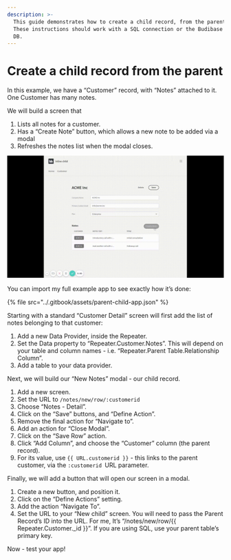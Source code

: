```yaml
---
description: >-
  This guide demonstrates how to create a child record, from the parent record.
  These instructions should work with a SQL connection or the Budibase Internal
  DB.
---
```


# Create a child record from the parent

In this example, we have a “Customer” record, with “Notes” attached to it. One Customer has many notes.

We will build a screen that&#x20;

1. Lists all notes for a customer.
2. Has a “Create Note” button, which allows a new note to be added via a modal&#x20;
3. Refreshes the notes list when the modal closes.

![](../.gitbook/assets/inline-child.gif)

You can import my full example app to see exactly how it’s done:

{% file src="../.gitbook/assets/parent-child-app.json" %}

Starting with a standard “Customer Detail” screen will first add the list of notes belonging to that customer:&#x20;

1. Add a new Data Provider, inside the Repeater.&#x20;
2. Set the Data property to “Repeater.Customer.Notes”. This will depend on your table and column names - i.e. “Repeater.Parent Table.Relationship Column”.&#x20;
3. Add a table to your data provider.

Next, we will build our “New Notes” modal - our child record.&#x20;

1. Add a new screen.&#x20;
2. Set the URL to `/notes/new/row/:customerid`&#x20;
3. Choose “Notes - Detail”.&#x20;
4. Click on the “Save” buttons, and “Define Action”.
5. Remove the final action for “Navigate to”.&#x20;
6. Add an action for “Close Modal”.&#x20;
7. Click on the “Save Row” action.&#x20;
8. Click “Add Column”, and choose the “Customer” column (the parent record).&#x20;
9. For its value, use `{{ URL.customerid }}` - this links to the parent customer, via the `:customerid `URL parameter.

Finally, we will add a button that will open our screen in a modal.&#x20;

1. Create a new button, and position it.&#x20;
2. Click on the “Define Actions” setting.&#x20;
3. Add the action “Navigate To”.&#x20;
4. Set the URL to your “New child” screen. You will need to pass the Parent Record’s ID into the URL. For me, It’s “/notes/new/row/{{ Repeater.Customer.\_id }}”. If you are using SQL, use your parent table’s primary key.

Now - test your app!
